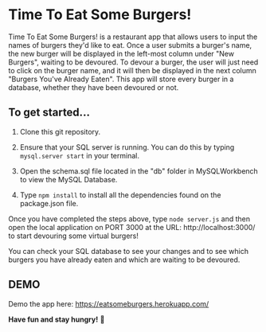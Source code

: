 # Time To Eat Some Burgers!

Time To Eat Some Burgers! is a restaurant app that allows users to input the names of burgers they'd like to eat.  Once a user submits a burger's name, the new burger will be displayed in the left-most column under "New Burgers", waiting to be devoured.  To devour a burger, the user will just need to click on the burger name, and it will then be displayed in the next column "Burgers You've Already Eaten".  This app will store every burger in a database, whether they have been devoured or not.

## To get started...

1. Clone this git repository. 

2. Ensure that your SQL server is running. You can do this by typing `mysql.server start` in your terminal.

3. Open the schema.sql file located in the "db" folder in MySQLWorkbench to view the MySQL Database.  

3. Type `npm install` to install all the dependencies found on the package.json file.

Once you have completed the steps above, type `node server.js` and then open the local application on PORT 3000 at the URL: http://localhost:3000/ to start devouring some virtual burgers!  

You can check your SQL database to see your changes and to see which burgers you have already eaten and which are waiting to be devoured.  

## DEMO
Demo the app here:
https://eatsomeburgers.herokuapp.com/

**Have fun and stay hungry!** :hamburger: